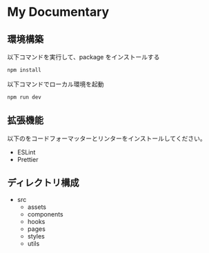 # My Documentary

## 環境構築

以下コマンドを実行して、package をインストールする

```zsh
npm install
```

以下コマンドでローカル環境を起動

```zsh
npm run dev
```

## 拡張機能

以下のをコードフォーマッターとリンターをインストールしてください。

- ESLint
- Prettier

## ディレクトリ構成

- src
  - assets
  - components
  - hooks
  - pages
  - styles
  - utils
